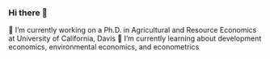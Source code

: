 ### Hi there 👋
🔭 I’m currently working on a Ph.D. in Agricultural and Resource Economics at University of California, Davis
🌱 I’m currently learning about development economics, environmental economics, and econometrics
<!--
**mspitzerbrooks/mspitzerbrooks** is a ✨ _special_ ✨ repository because its `README.md` (this file) appears on your GitHub profile.

Here are some ideas to get you started:

- 🔭 I’m currently working on ...
- 🌱 I’m currently learning ...
- 👯 I’m looking to collaborate on ...
- 🤔 I’m looking for help with ...
- 💬 Ask me about ...
- 📫 How to reach me: ...
- 😄 Pronouns: ...
- ⚡ Fun fact: ...
-->
